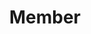 ---
title: "Member"
name: "abc def"
linkedin: "#"
image: "images/members/default.jpg"
draft: false
weight: 4
---